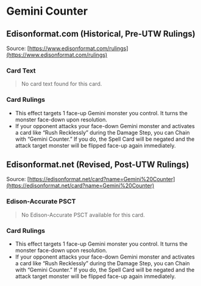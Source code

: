 # Gemini Counter

## Edisonformat.com (Historical, Pre-UTW Rulings)

Source: [https://www.edisonformat.com/rulings](https://www.edisonformat.com/rulings)

### Card Text

> No card text found for this card.

### Card Rulings

*   This effect targets 1 face-up Gemini monster you control. It turns the monster face-down upon resolution.
*   If your opponent attacks your face-down Gemini monster and activates a card like “Rush Recklessly” during the Damage Step, you can Chain with “Gemini Counter.” If you do, the Spell Card will be negated and the attack target monster will be flipped face-up again immediately.

## Edisonformat.net (Revised, Post-UTW Rulings)

Source: [https://edisonformat.net/card?name=Gemini%20Counter](https://edisonformat.net/card?name=Gemini%20Counter)

### Edison-Accurate PSCT

> No Edison-Accurate PSCT available for this card.

### Card Rulings

*   This effect targets 1 face-up Gemini monster you control. It turns the monster face-down upon resolution.
*   If your opponent attacks your face-down Gemini monster and activates a card like “Rush Recklessly” during the Damage Step, you can Chain with “Gemini Counter.” If you do, the Spell Card will be negated and the attack target monster will be flipped face-up again immediately.
            